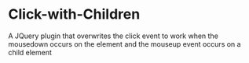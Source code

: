 Click-with-Children
===================

A JQuery plugin that overwrites the click event to work when the mousedown occurs on the element and the mouseup event occurs on a child element